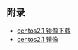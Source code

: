 















## 附录

* [centos2.1 镜像下载](https://archive.org/download/centos-2.1_release)
* [centos2.1 镜像](https://vault.centos.org/2.1/final/isos/)
